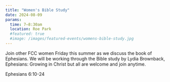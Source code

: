 ```yaml
---
title: "Women's Bible Study"
date: 2024-08-09
params:
  time: 7–8:30am
  location: Roe Park
  #featured: true
  #image: /images/featured-events/womens-bible-study.jpg
---
```


Join other FCC women Friday this summer as we discuss the book of Ephesians. We will be working through the Bible study by Lydia Brownback, Ephesians: Growing in Christ but all are welcome and join anytime.

Ephesians 6:10-24

<!--more-->
